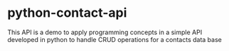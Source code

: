 # python-contact-api
This API is a demo to apply programming concepts in a simple API developed in python to handle CRUD operations for a contacts data base
